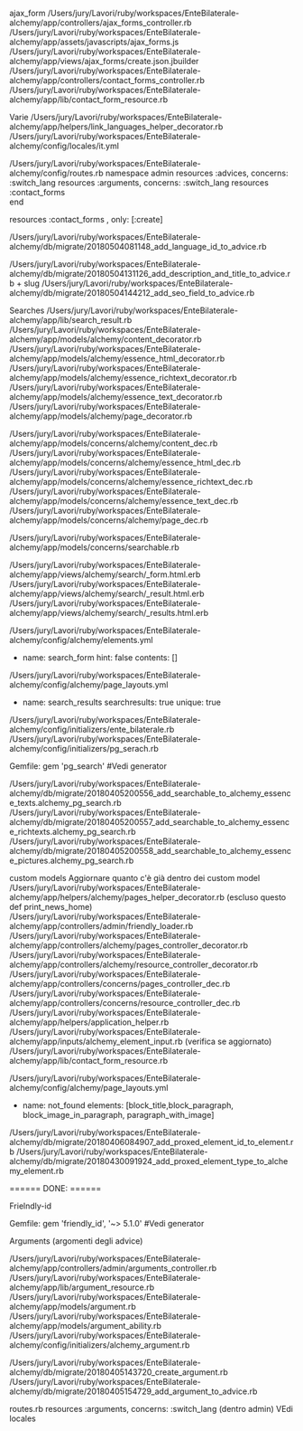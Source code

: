 
ajax_form
  /Users/jury/Lavori/ruby/workspaces/EnteBilaterale-alchemy/app/controllers/ajax_forms_controller.rb
  /Users/jury/Lavori/ruby/workspaces/EnteBilaterale-alchemy/app/assets/javascripts/ajax_forms.js
  /Users/jury/Lavori/ruby/workspaces/EnteBilaterale-alchemy/app/views/ajax_forms/create.json.jbuilder
  /Users/jury/Lavori/ruby/workspaces/EnteBilaterale-alchemy/app/controllers/contact_forms_controller.rb
  /Users/jury/Lavori/ruby/workspaces/EnteBilaterale-alchemy/app/lib/contact_form_resource.rb


  

Varie
  /Users/jury/Lavori/ruby/workspaces/EnteBilaterale-alchemy/app/helpers/link_languages_helper_decorator.rb
  /Users/jury/Lavori/ruby/workspaces/EnteBilaterale-alchemy/config/locales/it.yml

  /Users/jury/Lavori/ruby/workspaces/EnteBilaterale-alchemy/config/routes.rb
  namespace admin
    resources :advices, concerns: :switch_lang
    resources :arguments, concerns: :switch_lang
    resources :contact_forms  
  end
  
  resources :contact_forms , only: [:create]

  /Users/jury/Lavori/ruby/workspaces/EnteBilaterale-alchemy/db/migrate/20180504081148_add_language_id_to_advice.rb

  /Users/jury/Lavori/ruby/workspaces/EnteBilaterale-alchemy/db/migrate/20180504131126_add_description_and_title_to_advice.rb  + slug
  /Users/jury/Lavori/ruby/workspaces/EnteBilaterale-alchemy/db/migrate/20180504144212_add_seo_field_to_advice.rb




  
  
Searches
  /Users/jury/Lavori/ruby/workspaces/EnteBilaterale-alchemy/app/lib/search_result.rb
  /Users/jury/Lavori/ruby/workspaces/EnteBilaterale-alchemy/app/models/alchemy/content_decorator.rb
  /Users/jury/Lavori/ruby/workspaces/EnteBilaterale-alchemy/app/models/alchemy/essence_html_decorator.rb
  /Users/jury/Lavori/ruby/workspaces/EnteBilaterale-alchemy/app/models/alchemy/essence_richtext_decorator.rb
  /Users/jury/Lavori/ruby/workspaces/EnteBilaterale-alchemy/app/models/alchemy/essence_text_decorator.rb
  /Users/jury/Lavori/ruby/workspaces/EnteBilaterale-alchemy/app/models/alchemy/page_decorator.rb

  /Users/jury/Lavori/ruby/workspaces/EnteBilaterale-alchemy/app/models/concerns/alchemy/content_dec.rb
  /Users/jury/Lavori/ruby/workspaces/EnteBilaterale-alchemy/app/models/concerns/alchemy/essence_html_dec.rb
  /Users/jury/Lavori/ruby/workspaces/EnteBilaterale-alchemy/app/models/concerns/alchemy/essence_richtext_dec.rb
  /Users/jury/Lavori/ruby/workspaces/EnteBilaterale-alchemy/app/models/concerns/alchemy/essence_text_dec.rb
  /Users/jury/Lavori/ruby/workspaces/EnteBilaterale-alchemy/app/models/concerns/alchemy/page_dec.rb

  /Users/jury/Lavori/ruby/workspaces/EnteBilaterale-alchemy/app/models/concerns/searchable.rb
  
  /Users/jury/Lavori/ruby/workspaces/EnteBilaterale-alchemy/app/views/alchemy/search/_form.html.erb
  /Users/jury/Lavori/ruby/workspaces/EnteBilaterale-alchemy/app/views/alchemy/search/_result.html.erb
  /Users/jury/Lavori/ruby/workspaces/EnteBilaterale-alchemy/app/views/alchemy/search/_results.html.erb

  /Users/jury/Lavori/ruby/workspaces/EnteBilaterale-alchemy/config/alchemy/elements.yml
  - name: search_form
  hint: false
  contents: []


  /Users/jury/Lavori/ruby/workspaces/EnteBilaterale-alchemy/config/alchemy/page_layouts.yml
  - name: search_results
  searchresults: true
  unique: true

  /Users/jury/Lavori/ruby/workspaces/EnteBilaterale-alchemy/config/initializers/ente_bilaterale.rb
  /Users/jury/Lavori/ruby/workspaces/EnteBilaterale-alchemy/config/initializers/pg_serach.rb

  Gemfile:  gem 'pg_search' #Vedi generator

  /Users/jury/Lavori/ruby/workspaces/EnteBilaterale-alchemy/db/migrate/20180405200556_add_searchable_to_alchemy_essence_texts.alchemy_pg_search.rb
  /Users/jury/Lavori/ruby/workspaces/EnteBilaterale-alchemy/db/migrate/20180405200557_add_searchable_to_alchemy_essence_richtexts.alchemy_pg_search.rb
  /Users/jury/Lavori/ruby/workspaces/EnteBilaterale-alchemy/db/migrate/20180405200558_add_searchable_to_alchemy_essence_pictures.alchemy_pg_search.rb
  





custom models
  Aggiornare quanto c'è già dentro dei custom model
  /Users/jury/Lavori/ruby/workspaces/EnteBilaterale-alchemy/app/helpers/alchemy/pages_helper_decorator.rb  (escluso questo def print_news_home)  
  /Users/jury/Lavori/ruby/workspaces/EnteBilaterale-alchemy/app/controllers/admin/friendly_loader.rb
  /Users/jury/Lavori/ruby/workspaces/EnteBilaterale-alchemy/app/controllers/alchemy/pages_controller_decorator.rb
  /Users/jury/Lavori/ruby/workspaces/EnteBilaterale-alchemy/app/controllers/alchemy/resource_controller_decorator.rb
  /Users/jury/Lavori/ruby/workspaces/EnteBilaterale-alchemy/app/controllers/concerns/pages_controller_dec.rb
  /Users/jury/Lavori/ruby/workspaces/EnteBilaterale-alchemy/app/controllers/concerns/resource_controller_dec.rb
  /Users/jury/Lavori/ruby/workspaces/EnteBilaterale-alchemy/app/helpers/application_helper.rb
  /Users/jury/Lavori/ruby/workspaces/EnteBilaterale-alchemy/app/inputs/alchemy_element_input.rb  (verifica se aggiornato)
  /Users/jury/Lavori/ruby/workspaces/EnteBilaterale-alchemy/app/lib/contact_form_resource.rb

  /Users/jury/Lavori/ruby/workspaces/EnteBilaterale-alchemy/config/alchemy/page_layouts.yml
  - name: not_found
    elements: [block_title,block_paragraph, block_image_in_paragraph, paragraph_with_image]

  /Users/jury/Lavori/ruby/workspaces/EnteBilaterale-alchemy/db/migrate/20180406084907_add_proxed_element_id_to_element.rb
  /Users/jury/Lavori/ruby/workspaces/EnteBilaterale-alchemy/db/migrate/20180430091924_add_proxed_element_type_to_alchemy_element.rb








======   DONE: ======

Frielndly-id

  Gemfile: gem 'friendly_id', '~> 5.1.0' #Vedi generator



Arguments (argomenti degli advice)

  /Users/jury/Lavori/ruby/workspaces/EnteBilaterale-alchemy/app/controllers/admin/arguments_controller.rb
  /Users/jury/Lavori/ruby/workspaces/EnteBilaterale-alchemy/app/lib/argument_resource.rb
  /Users/jury/Lavori/ruby/workspaces/EnteBilaterale-alchemy/app/models/argument.rb
  /Users/jury/Lavori/ruby/workspaces/EnteBilaterale-alchemy/app/models/argument_ability.rb
  /Users/jury/Lavori/ruby/workspaces/EnteBilaterale-alchemy/config/initializers/alchemy_argument.rb

  /Users/jury/Lavori/ruby/workspaces/EnteBilaterale-alchemy/db/migrate/20180405143720_create_argument.rb
  /Users/jury/Lavori/ruby/workspaces/EnteBilaterale-alchemy/db/migrate/20180405154729_add_argument_to_advice.rb  
  
  routes.rb resources :arguments, concerns: :switch_lang (dentro admin) 
  VEdi locales
  
  
  
  